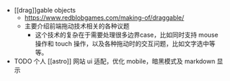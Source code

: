 - [[drag]]gable objects
	- https://www.redblobgames.com/making-of/draggable/
	- 主要介绍前端拖动技术相关的各种议题
		- 这个技术的复杂在于需要处理很多边界case，比如同时支持 mouse 操作和 touch 操作，以及各种拖动时的交互问题，比如文字选中等等。
- TODO 个人 [[astro]] 网站 ui 适配，优化 mobile，暗黑模式及 markdown 显示